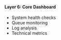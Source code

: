#### **Layer 6: Core Dashboard**

- System health checks
- Queue monitoring
- Log analysis
- Technical metrics
